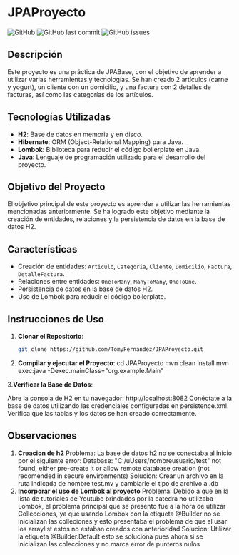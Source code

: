 # JPAProyecto

![GitHub](https://img.shields.io/github/license/TomyFernandez/JPAProyecto)
![GitHub last commit](https://img.shields.io/github/last-commit/TomyFernandez/JPAProyecto)
![GitHub issues](https://img.shields.io/github/issues/TomyFernandez/JPAProyecto)

## Descripción

Este proyecto es una práctica de JPABase, con el objetivo de aprender a utilizar varias herramientas y tecnologías. Se han creado 2 artículos (carne y yogurt), un cliente con un domicilio, y una factura con 2 detalles de facturas, así como las categorías de los artículos.

## Tecnologías Utilizadas

- **H2**: Base de datos en memoria y en disco.
- **Hibernate**: ORM (Object-Relational Mapping) para Java.
- **Lombok**: Biblioteca para reducir el código boilerplate en Java.
- **Java**: Lenguaje de programación utilizado para el desarrollo del proyecto.

## Objetivo del Proyecto

El objetivo principal de este proyecto es aprender a utilizar las herramientas mencionadas anteriormente. Se ha logrado este objetivo mediante la creación de entidades, relaciones y la persistencia de datos en la base de datos H2.

## Características

- Creación de entidades: `Articulo`, `Categoria`, `Cliente`, `Domicilio`, `Factura`, `DetalleFactura`.
- Relaciones entre entidades: `OneToMany`, `ManyToMany`, `OneToOne`.
- Persistencia de datos en la base de datos H2.
- Uso de Lombok para reducir el código boilerplate.

## Instrucciones de Uso

1. **Clonar el Repositorio**:
   ```sh
   git clone https://github.com/TomyFernandez/JPAProyecto.git
2. **Compilar y ejecutar el Proyecto**:
  cd JPAProyecto
mvn clean install
mvn exec:java -Dexec.mainClass="org.example.Main"

3.**Verificar la Base de Datos**:

Abre la consola de H2 en tu navegador: http://localhost:8082
Conéctate a la base de datos utilizando las credenciales configuradas en persistence.xml.
Verifica que las tablas y los datos se han creado correctamente.

## Observaciones
1. **Creacion de h2**
  Problema: La base de datos h2 no se conectaba al inicio por el siguiente error: Database: "C:/uUsers/nombreusuario/test" not found, either pre-create it or allow remote database creation (not recomended in secure environments)
  Solucion: Crear un archivo en la ruta indicada de nombre test.mv y cambiarle el tipo de archivo a .db
2. **Incorporar el uso de Lombok al proyecto**
  Problema: Debido a que en la lista de tutoriales de Youtube brindados por la catedra no utilizaba Lombok, el problema principal que se presento fue a la hora de utilizar Collecciones, ya que usando Lombok con la etiqueta @Builder no se inicializan las colleciones y esto presentaba el problema de que al usar los arraylist estos no estaban creados con anterioridad
  Solucion: Utilizar la etiqueta @Builder.Default esto se soluciona pues ahora si se inicializan las colecciones y no marca error de punteros nulos

 

